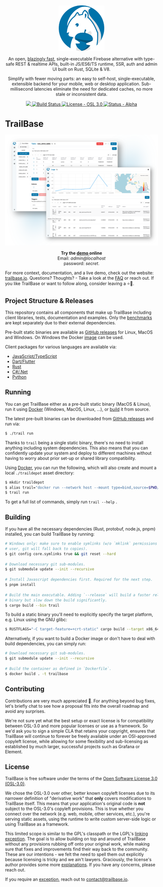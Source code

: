 <p align="center">
  <a href="https://trailbase.io" target="_blank">
    <picture>
      <img alt="TrailBase logo" width="150" src="assets/logo.svg" />
    </picture>
  </a>
</p>

<p align="center">
  An open, <a href="https://trailbase.io/reference/benchmarks/">blazingly fast</a>,
  single-executable Firebase alternative with type-safe REST & realtime APIs, built-in JS/ES6/TS
  runtime, SSR, auth and admin UI built on Rust, SQLite & V8.
<p>

<p align="center">
  Simplify with fewer moving parts: an easy to self-host, single-executable,
  extensible backend for your mobile, web or desktop application.
  Sub-millisecond latencies eliminate the need for dedicated caches, no more
  stale or inconsistent data.
<p>

<p align="center">
  <a href="https://github.com/trailbaseio/trailbase/stargazers/">
    <img src="https://img.shields.io/github/stars/trailbaseio/trailbase?style=social&label=Star" />
  </a>
  <a href="https://github.com/trailbaseio/trailbase/actions?query=branch%3Amain">
    <img src="https://github.com/trailbaseio/trailbase/actions/workflows/test.yml/badge.svg?branch=main" alt="Build Status">
  </a>
  <a href="https://github.com/trailbaseio/trailbase/blob/main/LICENSE">
    <img src="https://img.shields.io/badge/license-OSL_3.0-blue" alt="License - OSL 3.0">
  </a>
  <a href="https://trailbase.io/reference/roadmap/">
    <img src="https://img.shields.io/badge/status-alpha-orange" alt="Status - Alpha">
  </a>
</p>

# TrailBase

<p align="center">
  <a
    href="https://demo.trailbase.io/_/admin?loginMessage=E-mail:%20admin@localhost%20%E2%80%A2%20Password:%20secret"
    target="_blank"
  >
    <picture>
      <img alt="Admin UI" width="600" src="docs/src/assets/shelve.webp" />
    </picture>
  </a>
</p>

<p align="center">
  <strong>
    Try the
    <a href="https://demo.trailbase.io/_/admin?loginMessage=E-mail:%20admin@localhost%20%E2%80%A2%20Password:%20secret" target="_blank">
      demo
    </a> online
  </strong>
  <br/>Email: <em>admin@localhost</em>
  <br/>password: <em>secret</em>.
</p>

For more context, documentation, and a live demo, check out the website:
[trailbase.io](https://trailbase.io).
Questions? Thoughts? - Take a look at the
[FAQ](https://trailbase.io/reference/faq/) or reach out.
If you like TrailBase or want to follow along, consider leaving a ⭐🙏.

## Project Structure & Releases

This repository contains all components that make up TrailBase including client
libraries, tests, documentation and examples.
Only the [benchmarks](https://github.com/trailbaseio/trailbase-benchmark) are
kept separately due to their external dependencies.

Pre-built static binaries are available as
[GitHub releases](https://github.com/trailbaseio/trailbase/releases/) for
Linux, MacOS and Windows.
On Windows the Docker [image](https://hub.docker.com/r/trailbase/trailbase) can
be used.

Client packages for various languages are available via:

- [JavaScript/TypeScript](https://www.npmjs.com/package/trailbase)
- [Dart/Flutter](https://pub.dev/packages/trailbase)
- [Rust](https://crates.io/crates/trailbase-client)
- [C#/.Net](https://www.nuget.org/packages/TrailBase/)
- [Python](https://pypi.org/project/trailbase/)

## Running

You can get TrailBase either as a pre-built static binary (MacOS &
Linux), run it using [Docker](https://hub.docker.com/r/trailbase/trailbase)
(Windows, MacOS, Linux, ...), or [build](#building) it from source.

The latest pre-built binaries can be downloaded from [GitHub
releases](https://github.com/trailbaseio/trailbase/releases/) and run via:

```bash
$ ./trail run
```

Thanks to `trail` being a single static binary, there's no need to install
anything including system dependencies.
This also means that you can confidently update your system and deploy to
different machines without having to worry about prior set-up or shared
library compatibility.

Using [Docker](https://hub.docker.com/r/trailbase/trailbase), you can run the
following, which will also create and mount a local `./traildepot` asset
directory:

```bash
$ mkdir traildepot
$ alias trail="docker run --network host --mount type=bind,source=$PWD/traildepot,target=/app/traildepot trailbase/trailbase /app/trail"
$ trail run
```

To get a full list of commands, simply run `trail --help` .

## Building

If you have all the necessary dependencies (Rust, protobuf, node.js, pnpm)
installed, you can build TrailBase by running:

```bash
# Windows only: make sure to enable symlinks (w/o `mklink` permissions for your
# user, git will fall back to copies).
$ git config core.symlinks true && git reset --hard

# Download necessary git sub-modules.
$ git submodule update --init --recursive

# Install Javascript dependencies first. Required for the next step.
$ pnpm install

# Build the main executable. Adding `--release` will build a faster release
# binary but slow down the build significantly.
$ cargo build --bin trail
```

To build a static binary you'll need to explicitly specify the target platform,
e.g. Linux using the GNU glibc:

```bash
$ RUSTFLAGS="-C target-feature=+crt-static" cargo build --target x86_64-unknown-linux-gnu --release
```

Alternatively, if you want to build a Docker image or don't have to deal with
build dependencies, you can simply run:

```bash
# Download necessary git sub-modules.
$ git submodule update --init --recursive

# Build the container as defined in `Dockerfile`.
$ docker build . -t trailbase
```

## Contributing

Contributions are very much appreciated 🙏. For anything beyond bug fixes,
let's briefly chat to see how a proposal fits into the overall roadmap and
avoid any surprises.

We're not sure yet what the best setup or exact license is for compatibility
between OSL-3.0 and more popular licenses or use as a framework.
So we'd ask you to sign a simple CLA that retains your copyright, ensures that
TrailBase will continue to forever be freely available under an OSI-approved
copyleft license, while allowing for some flexibility and sub-licensing as
established by much larger, successful projects such as Grafana or Element.

## License

TrailBase is free software under the terms of the [Open Software License 3.0
(OSL-3.0)](https://opensource.org/licenses/OSL-3.0).

We chose the OSL-3.0 over other, better known copyleft licenses due to its
narrower definition of "derivative work" that **only** covers modifications to
TrailBase itself.
This means that your application's original code is **not** subject to the
OSL-3.0's copyleft provisions. This is true whether you connect over the
network (e.g. web, mobile, other services, etc.), you're serving static assets,
using the runtime to write custom server-side logic or using TrailBase as a
framework.

This limited scope is similar to the GPL's classpath or the LGPL's [linking
exception](https://en.wikipedia.org/wiki/GPL_linking_exception).
The goal is to allow building on top and around of TrailBase without any
provisions rubbing off onto your original work, while making sure that fixes
and improvements find their way back to the community.
These are our intentions - we felt the need to spell them out explicitly
because licensing is tricky and we ain't lawyers.
Graciously, the license's author provides some more
[explanations](https://rosenlaw.com/OSL3.0-explained.htm).
If you have any concerns, please reach out.

If you require an
[exception](https://www.gnu.org/philosophy/selling-exceptions.html), reach out
to contact@trailbase.io.
